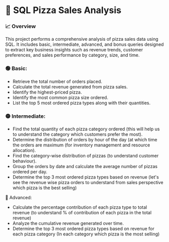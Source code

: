 # 🍕 SQL Pizza Sales Analysis

### 📈 Overview

This project performs a comprehensive analysis of pizza sales data using SQL. It includes basic, intermediate, advanced, and bonus queries designed to extract key business insights such as revenue trends, customer preferences, and sales performance by category, size, and time.

### 🟢 Basic:

- Retrieve the total number of orders placed.
- Calculate the total revenue generated from pizza sales.
- Identify the highest-priced pizza.
- Identify the most common pizza size ordered.
- List the top 5 most ordered pizza types along with their quantities.


### 🟡 Intermediate:

- Find the total quantity of each pizza category ordered (this will help us to understand the category which customers prefer the most).
- Determine the distribution of orders by hour of the day (at which time the orders are maximum (for inventory management and resource allocation).
- Find the category-wise distribution of pizzas (to understand customer behaviour).
- Group the orders by date and calculate the average number of pizzas ordered per day.
- Determine the top 3 most ordered pizza types based on revenue (let's see the revenue wise pizza orders to understand from sales perspective which pizza is the best selling)

🔴 Advanced:

- Calculate the percentage contribution of each pizza type to total revenue (to understand % of contribution of each pizza in the total revenue)
- Analyze the cumulative revenue generated over time.
- Determine the top 3 most ordered pizza types based on revenue for each pizza category (In each category which pizza is the most selling)

